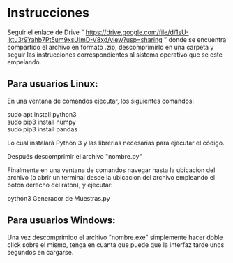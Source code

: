   # Instrucciones
  
  Seguir el enlace de Drive " https://drive.google.com/file/d/1sU-iktu3r9Yahb7Pt5um9xsUImD-V8xd/view?usp=sharing " donde se encuentra compartido el archivo en formato .zip,   descomprimirlo en una carpeta y seguir las instrucciones correspondientes al sistema operativo que se este empelando.


## Para usuarios Linux:

En una ventana de comandos ejecutar, los siguientes comandos:

sudo apt install python3  
sudo pip3 install numpy  
sudo pip3 install  pandas  

Lo cual instalará Python 3 y las librerias necesarias para ejecutar el código.

Después descomprimir el archivo "nombre.py"

Finalmente en una ventana de comandos navegar hasta la ubicacion del archivo (o abrir un terminal desde la ubicacion del archivo empleando el boton derecho del raton), y ejecutar:

python3 Generador de Muestras.py


## Para usuarios Windows:

Una vez descomprimido el archivo "nombre.exe" simplemente hacer doble click sobre el mismo, tenga en cuanta que puede que la interfaz tarde unos segundos en cargarse.



